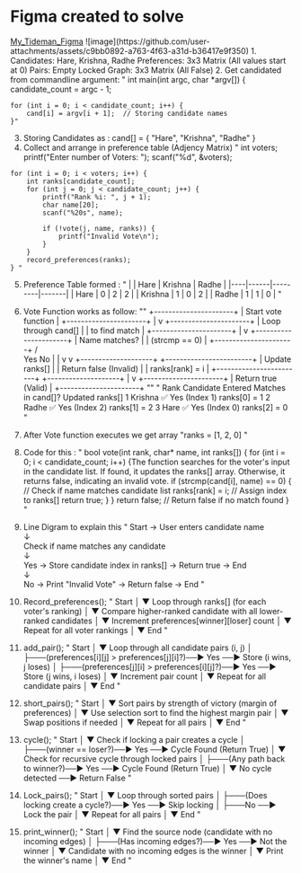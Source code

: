 <h1>Figma created to solve</h1>
<a href="https://www.figma.com/board/DwU95heb5O30HirnHSU0zl/cs50?node-id=2001-2&t=mZ0wXBTSkmlzQKoJ-1">My_Tideman_Figma</a>
![image](https://github.com/user-attachments/assets/c9bb0892-a763-4f63-a31d-b36417e9f350)
<body>
  1. Candidates: Hare, Krishna, Radhe
    Preferences:  3x3 Matrix (All values start at 0)
    Pairs: Empty
    Locked Graph: 3x3 Matrix (All False)
  2. Get candidated from commandline argument:
  " int main(int argc, char *argv[]) {
    candidate_count = argc - 1;
    
    for (int i = 0; i < candidate_count; i++) {
        cand[i] = argv[i + 1];  // Storing candidate names
    }"
  3. Storing Candidates as : cand[] = { "Hare", "Krishna", "Radhe" }
  4. Collect and arrange in preference table (Adjency Matrix)
      "   int voters;
    printf("Enter number of Voters: ");
    scanf("%d", &voters);
    
    for (int i = 0; i < voters; i++) {
        int ranks[candidate_count];
        for (int j = 0; j < candidate_count; j++) {
            printf("Rank %i: ", j + 1);
            char name[20];
            scanf("%20s", name);
            
            if (!vote(j, name, ranks)) {
                printf("Invalid Vote\n");
            }
        }
        record_preferences(ranks);
    } "
  5. Preference Table formed :
  "   |    | Hare | Krishna | Radhe |
|----|------|---------|-------|
| Hare  | 0    | 2       | 2     |
| Krishna | 1    | 0       | 2     |
| Radhe  | 1    | 1       | 0     |  "

6. Vote Function works as follow:
    ""  +----------------------+
   | Start vote function  |
   +----------------------+
            |
            v
   +----------------------+
   | Loop through cand[]  |
   | to find match        |
   +----------------------+
            |
            v
   +----------------------+
   | Name matches?        |
   | (strcmp == 0)        |
   +----------------------+
      /          \
     Yes         No
     |           |
     v           v
+--------------------+   +------------------------+
| Update ranks[]    |   | Return false (Invalid) |
| ranks[rank] = i   |   +------------------------+
+--------------------+
      |
      v
+----------------------+
| Return true (Valid)  |
+----------------------+ ""
   "  Rank	Candidate Entered	Matches in cand[]?	Updated ranks[]
1	Krishna	✅ Yes (Index 1)	ranks[0] = 1
2	Radhe	✅ Yes (Index 2)	ranks[1] = 2
3	Hare	✅ Yes (Index 0)	ranks[2] = 0  "

7. After Vote function executes we get array "ranks = [1, 2, 0] "
8.  Code for this :
   " bool vote(int rank, char* name, int ranks[]) {
    for (int i = 0; i < candidate_count; i++) {The function searches for the voter's input in the candidate list.
If found, it updates the ranks[] array.
Otherwise, it returns false, indicating an invalid vote.
        if (strcmp(cand[i], name) == 0) {  // Check if name matches candidate list
            ranks[rank] = i;  // Assign index to ranks[]
            return true;
        }
    }
    return false;  // Return false if no match found
}  " 
9. Line Digram to explain this
    " Start → User enters candidate name  
   ↓  
Check if name matches any candidate  
   ↓  
Yes → Store candidate index in ranks[] → Return true → End  
   ↓  
No → Print "Invalid Vote" → Return false → End "
10. Record_preferences();
   " Start
  │
  ▼
Loop through ranks[] (for each voter's ranking)
  │
  ▼
Compare higher-ranked candidate with all lower-ranked candidates
  │
  ▼
Increment preferences[winner][loser] count
  │
  ▼
Repeat for all voter rankings
  │
  ▼
End "
11. add_pair();
    " Start
  │
  ▼
Loop through all candidate pairs (i, j)
  │
  ├───(preferences[i][j] > preferences[j][i]?)──► Yes ──► Store (i wins, j loses)
  │
  ├───(preferences[j][i] > preferences[i][j]?)──► Yes ──► Store (j wins, i loses)
  │
  ▼
Increment pair count
  │
  ▼
Repeat for all candidate pairs
  │
  ▼
End "
12. short_pairs();
    " Start
  │
  ▼
Sort pairs by strength of victory (margin of preferences)
  │
  ▼
Use selection sort to find the highest margin pair
  │
  ▼
Swap positions if needed
  │
  ▼
Repeat for all pairs
  │
  ▼
End "
13. cycle();
    " Start
  │
  ▼
Check if locking a pair creates a cycle
  │
  ├───(winner == loser?)──► Yes ──► Cycle Found (Return True)
  │
  ▼
Check for recursive cycle through locked pairs
  │
  ├───(Any path back to winner?)──► Yes ──► Cycle Found (Return True)
  │
  ▼
No cycle detected ──► Return False "
14. Lock_pairs();
    " Start
  │
  ▼
Loop through sorted pairs
  │
  ├───(Does locking create a cycle?)──► Yes ──► Skip locking
  │
  ├───No ──► Lock the pair
  │
  ▼
Repeat for all pairs
  │
  ▼
End  "
15. print_winner();
    " Start
  │
  ▼
Find the source node (candidate with no incoming edges)
  │
  ├───(Has incoming edges?)──► Yes ──► Not the winner
  │
  ▼
Candidate with no incoming edges is the winner
  │
  ▼
Print the winner's name
  │
  ▼
End "

</body>

